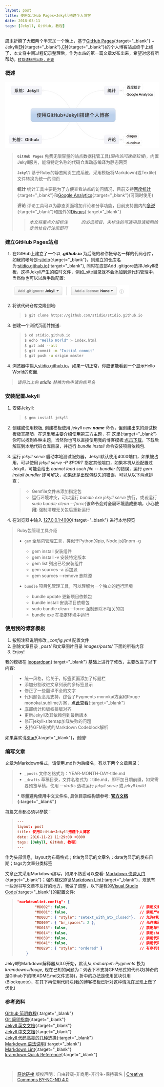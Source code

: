 ```yaml
---
layout: post
title: 使用GitHub Pages+Jekyll搭建个人博客
date: 2018-03-11
tags: [Jekyll, GitHub, 教程]
---
```

周末折腾了大概两个半天加一个晚上，基于[GitHub Pages](https://pages.github.com){:target="_blank"} + Jekyll([EN](https://jekyllrb.com "英文官网"){:target="_blank"},[CN](http://jekyll.com.cn "中文站点"){:target="_blank"})的个人博客站点终于上线了，本文将中间过程记录整理后，作为本站的第一篇文章发布出来，希望对您有所帮助。[`转载请标明出处，谢谢`]({{page.url}} "使用GitHub+Jekyll搭建个人博客")

### 概述 ###

![](/assets/build_blog_with_github_and_jekyll/01.jpg)

> **`GitHub Pages`** 免费无限容量的站点数据托管工具(*国内访问速度较慢*)，内置Jekyll服务，能将特定名称的代码仓库动态编译为静态网页
>
> **`Jekyll`** 基于Ruby的静态网页生成系统，采用模板将Markdown(或Textile)文件转换为统一的网页
>
> **统计** 统计工具主要是为了方便查看站点的访问情况，目前支持[百度统计](http://tongji.baidu.com){:target="_blank"}和[Google Analytics](http://www.google.com/analytics/){:target="_blank"}(可同时使用)
>
> **评论** 评论工具可以为静态页面增加评论和分享功能，目前支持国内的[多说](http://duoshuo.com){:target="_blank"}和国外的[Disqus](https://disqus.com){:target="_blank"}
>
> > *本文将重点介绍标注 `　　　` 的必选项目，未标注的可选项目请按照给定地址自行注册即可*

### 建立GitHub Pages站点 ###

1. 在GitHub上建立了一个以 ***.github.io*** 为后缀的和你帐号名一样的代码仓库，如我的帐号是:[stidio](https://github.com/stidio){:target="_blank"}，则建立的仓库名为:[stidio.github.io](https://github.com/stidio/stidio.github.io){:target="_blank"}, 同时在底部Add .gitigore选择Jekyll模板，这样Jekyll产生的临时文件，例如_site目录就不会添加到源代码管理中，当然你也可以以后手动配置:

    ![](/assets/build_blog_with_github_and_jekyll/02.jpg)

2. 将该代码仓库克隆到地:

    > ```sh
    > $ git clone https://github.com/stidio/stidio.github.io
    > ```

3. 创建一个测试页面并推送:

    > ```sh
    > $ cd stidio.github.io
    > $ echo "Hello World" > index.html
    > $ git add --all
    > $ git commit -m "Initial commit"
    > $ git push -u origin master
    > ```

4. 浏览器中输入[stidio.github.io](https://stidio.github.io)，如果一切正常，你应该能看到一个显示Hello World的页面.

> *请将以上的 __stidio__ 替换为你申请的帐号名*

### 安装配置Jekyll ###

1. 安装Jekyll:

    > ```sh
    > $ gem install jekyll
    > ```

2. 创建或使用模板, 创建模板使用 *jekyll new __name__* 命令，但创建出来的测试模板极其简陋，在这里我主要介绍使用第三方主题，在 [这里](http://jekyllthemes.org){:target="_blank"} 你可以找到各种主题，当然你也可以直接使用我的博客模板:[点击下载](https://github.com/stidio/stidio.github.io/archive/master.zip)，下载后解压到本地代码仓库目录，并运行 *bundle install* 命令安装项目依赖包.

3. 运行 *jekyll serve* 启动本地测试服务器，Jekyll默认使用4000端口，如果被占用，可以使用 *jekyll serve -P $PORT* 指定其他端口，如果本机从没配置过Jekyll，可能会给出 *cannot load such file -- bundler* 的错误，运行 *gem install bundler* 即可解决，如果还是出现包缺失的错误，可以从以下两点排查：

    > * Gemfile文件未添加指定包
    > * 运行环境冲突，可以运行 *bundle exe jekyll serve* 执行，或者运行 *sudo bundle clean --force*(**该命令会对全局环境造成影响，小心使用**) 强制清理无关包后重新运行

4. 在浏览器中输入 [127.0.0.1:4000](http://127.0.0.1:4000){:target="_blank"} 进行本地预览

> Ruby包管理工具介绍
>
> * `gem` 全局包管理工具，类似于Python的pip, Node.js的npm -g
>   * gem install               安装组件
>   * gem install -v            安装特定版本
>   * gem list                  列出已经安装组件
>   * gem sources -a            添加源
>   * gem sources --remove      删除源
>
> * `bundle` 项目包管理工具，可以理解为一个独立的运行环境
>   * bundle update             更新项目依赖包
>   * bundle install            安装项目依赖包
>   * sudo bundle clean --force 强制删除不相关的包
>   * bundle exe                在指定环境中运行

### 使用我的博客模板 ###

1. 按照注释说明修改 *_config.yml* 配置文件
2. 删除文章目录 *_post/* 和文章图片目录 *images/posts/* 下面的所有内容
3. Enjoy!

我的模板在 [leopardpan](https://github.com/leopardpan/leopardpan.github.io){:target="_blank"} 基础上进行了修改，主要改进了以下内容:

> * 统一风格，给关于，标签页面添加了标题栏
> * 添加分割改进文章列表的多标签显示
> * 修正了一些翻译不全的文字
> * 代码颜色高亮支持，综合了Pygments monokai方案和Rouge monokai.sublime方案，[点此查看](/css/code_style_monokai.css){:target="_blank"}
> * 底部统计和版权排版对齐
> * 更新Jekyll及其依赖包到最新版本
> * 修正jekyll-sitemap加载失败的问题
> * 支持GFM形式的Markdown Codeblock解析

如果喜欢请[Star!](https://github.com/stidio/stidio.github.io){:target="_blank"}，谢谢!

### 编写文章 ###

文章为Markdown格式，请使用.md作为后缀名，有以下两个文章目录：

> * `_posts` 文件名格式为：YEAR-MONTH-DAY-title.md
> * `_drafts` 草稿目录，文件名格式为：title.md，即不加日期前缀，如果需要预览草稿，使用 *\--drafts* 选项运行 *jekyll serve* 或 *jekyll build*
>
> **\* 尽量避免使用中文文件名, 具体目录结构请参考: [官方文档](http://jekyll.com.cn/docs/structure/){:target="_blank"}**

每篇文章都必须以参数：

> ```conf
> ---
> layout: post
> title: 使用GitHub+Jekyll搭建个人博客
> date: 2016-11-21 11:29:08 +0800
> tags: [Jekyll, GitHub, 教程]
> ---
> ```

作为头部信息，layout为布局格式；title为显示的文章名；date为显示的发布日期；tags为文章分类标签

文章正文采用Markdown编写，如果不熟悉可以查看: [Markdown 快速入门](http://wowubuntu.com/markdown/basic.html){:target="_blank"}；强烈建议遵循[Markdown Lint](https://github.com/DavidAnson/markdownlint/blob/master/doc/Rules.md){:target="_blank"}，规范有一些对书写文章不友好的地方，我做了调整，以下是我的[Visual Studio Code](https://code.visualstudio.com){:target="_blank"}的配置文件:

> ```json
> "markdownlint.config": {
>         "MD002": false,                                 // 禁用文章开头必须为H1标题栏
>         "MD001": false,                                 // 禁用严格的标题层级关系(H1->H2->H3...)
>         "MD003": { "style": "setext_with_atx_closed"},  // 允许#和===形式的标题风格混用
>         "MD009": { "br_spaces": 2 },                    // 允许末尾两个空格为<BR/>自动换行模式
>         "MD013": false,                                 // 禁用单行长度限制
>         "MD014": false,                                 // 禁用sh命令以 $ 作为开始
>         "MD038": false,                                 // 禁用代码不以空格作为开始或结束
>         "MD041": false,                                 // 禁用代码段必须有标题栏
>         "MD029": { "style": "ordered" }                 // 有序列表格式为顺序方式
>     }
> ```

Jekyll的Markdown解释器从3.0开始，默认从 *redcarpet+Pygments* 换为 *kramdown+Rouge*, 现在已知的问题为：列表下不支持GFM形式的代码块(神奇的是Github下的README.md文件支持)，折中的办法是使用区块引用(Blockquote)，在其下再使用代码块(我的博客模板已针对这种情况在呈现上做了优化)

### 参考资料 ###

[Github 简明教程](http://www.runoob.com/w3cnote/git-guide.html){:target="_blank"}  
[Git 简明指南](http://rogerdudler.github.io/git-guide/index.zh.html){:target="_blank"}  
[Jekyll 英文文档](https://jekyllrb.com/docs/home/){:target="_blank"}  
[Jekyll 中文文档](http://jekyll.com.cn/docs/home/){:target="_blank"}  
[Jekyll 代码高亮的几种选择](http://blog.csdn.net/qiujuer/article/details/50419279){:target="_blank"}  
[Markdown 语法说明](http://wowubuntu.com/markdown/index.html){:target="_blank"}  
[Markdown Lint](https://github.com/DavidAnson/markdownlint/blob/master/doc/Rules.md){:target="_blank"}  
[kramdown Quick Reference](http://kramdown.gettalong.org/quickref.html){:target="_blank"}

<br/>

> [原始链接]({{page.url}}) 版权声明：自由转载-非商用-非衍生-保持署名 \| [Creative Commons BY-NC-ND 4.0](http://creativecommons.org/licenses/by-nc-nd/4.0/deed.zh)
